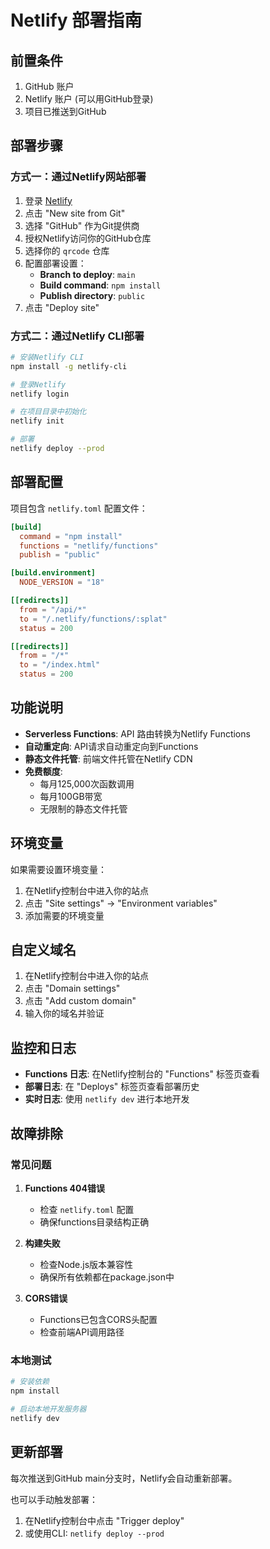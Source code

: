 # Netlify 部署指南

## 前置条件
1. GitHub 账户
2. Netlify 账户 (可以用GitHub登录)
3. 项目已推送到GitHub

## 部署步骤

### 方式一：通过Netlify网站部署

1. 登录 [Netlify](https://netlify.com)
2. 点击 "New site from Git"
3. 选择 "GitHub" 作为Git提供商
4. 授权Netlify访问你的GitHub仓库
5. 选择你的 `qrcode` 仓库
6. 配置部署设置：
   - **Branch to deploy**: `main`
   - **Build command**: `npm install`
   - **Publish directory**: `public`
7. 点击 "Deploy site"

### 方式二：通过Netlify CLI部署

```bash
# 安装Netlify CLI
npm install -g netlify-cli

# 登录Netlify
netlify login

# 在项目目录中初始化
netlify init

# 部署
netlify deploy --prod
```

## 部署配置

项目包含 `netlify.toml` 配置文件：

```toml
[build]
  command = "npm install"
  functions = "netlify/functions"
  publish = "public"

[build.environment]
  NODE_VERSION = "18"

[[redirects]]
  from = "/api/*"
  to = "/.netlify/functions/:splat"
  status = 200

[[redirects]]
  from = "/*"
  to = "/index.html"
  status = 200
```

## 功能说明

- **Serverless Functions**: API 路由转换为Netlify Functions
- **自动重定向**: API请求自动重定向到Functions
- **静态文件托管**: 前端文件托管在Netlify CDN
- **免费额度**: 
  - 每月125,000次函数调用
  - 每月100GB带宽
  - 无限制的静态文件托管

## 环境变量

如果需要设置环境变量：

1. 在Netlify控制台中进入你的站点
2. 点击 "Site settings" → "Environment variables"
3. 添加需要的环境变量

## 自定义域名

1. 在Netlify控制台中进入你的站点
2. 点击 "Domain settings"
3. 点击 "Add custom domain"
4. 输入你的域名并验证

## 监控和日志

- **Functions 日志**: 在Netlify控制台的 "Functions" 标签页查看
- **部署日志**: 在 "Deploys" 标签页查看部署历史
- **实时日志**: 使用 `netlify dev` 进行本地开发

## 故障排除

### 常见问题

1. **Functions 404错误**
   - 检查 `netlify.toml` 配置
   - 确保functions目录结构正确

2. **构建失败**
   - 检查Node.js版本兼容性
   - 确保所有依赖都在package.json中

3. **CORS错误**
   - Functions已包含CORS头配置
   - 检查前端API调用路径

### 本地测试

```bash
# 安装依赖
npm install

# 启动本地开发服务器
netlify dev
```

## 更新部署

每次推送到GitHub main分支时，Netlify会自动重新部署。

也可以手动触发部署：
1. 在Netlify控制台中点击 "Trigger deploy"
2. 或使用CLI: `netlify deploy --prod` 